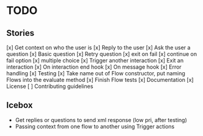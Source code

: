 # TODO

## Stories
[x] Get context on who the user is
[x] Reply to the user
[x] Ask the user a question
    [x] Basic question
    [x] Retry question
    [x] exit on fail
    [x] continue on fail option
    [x] multiple choice
[x] Trigger another interaction
[x] Exit an interaction
[x] On interaction end hook
[x] On message hook
[x] Error handling
[x] Testing
[x] Take name out of Flow constructor, put naming Flows into the evaluate method
[x] Finish Flow tests
[x] Documentation
[x] License
[ ] Contributing guidelines

## Icebox
- Get replies or questions to send xml response (low pri, after testing)
- Passing context from one flow to another using Trigger actions
